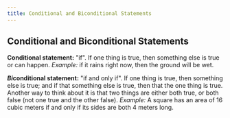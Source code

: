 ```yaml
---
title: Conditional and Biconditional Statements
---
```

## Conditional and Biconditional Statements

**Conditional statement:** "if". If one thing is true, then something else is true or can happen. *Example:* if it rains right now, then the ground will be wet.

___Bi___**conditional statement:** "if and only if". If one thing is true, then something else is true; and if that something else is true, then that the one thing is true. Another way to think about it is that two things are either both true, or both false (not one true and the other false). *Example:* A square has an area of 16 cubic meters if and only if its sides are both 4 meters long.
